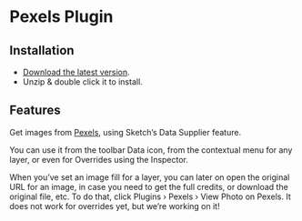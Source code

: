 # Pexels Plugin

## Installation

- [Download the latest version](https://github.com/pexels/pexels-sketchplugin/releases/latest/download/pexels.sketchplugin.zip).
- Unzip & double click it to install.

## Features

Get images from [Pexels](https://pexels.com), using Sketch’s Data Supplier feature.

You can use it from the toolbar Data icon, from the contextual menu for any layer, or even for Overrides using the Inspector.

When you’ve set an image fill for a layer, you can later on open the original URL for an image, in case you need to get the full credits, or download the original file, etc. To do that, click Plugins › Pexels › View Photo on Pexels. It does not work for overrides yet, but we’re working on it!
